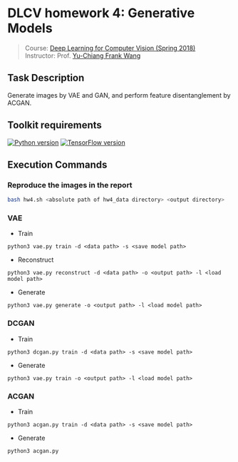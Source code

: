 # DLCV homework 4: Generative Models
> Course: [Deep Learning for Computer Vision (Spring 2018)](http://vllab.ee.ntu.edu.tw/dlcv.html)\
> Instructor: Prof. [Yu-Chiang Frank Wang](http://vllab.ee.ntu.edu.tw/members.html)


## Task Description
Generate images by VAE and GAN, and perform feature disentanglement by ACGAN.


## Toolkit requirements
[![Python version](https://img.shields.io/badge/Python-3.6-blue.svg)](https://www.python.org/downloads/release/python-360/)
[![TensorFlow version](https://img.shields.io/badge/TensorFlow-1.6.0-green.svg)](https://pypi.python.org/pypi/tensorflow/1.6.0)


## Execution Commands

### Reproduce the images in the report
```sh
bash hw4.sh <absolute path of hw4_data directory> <output directory>
```

### VAE
* Train
```
python3 vae.py train -d <data path> -s <save model path>
```

* Reconstruct
```
python3 vae.py reconstruct -d <data path> -o <output path> -l <load model path>
```

* Generate
```
python3 vae.py generate -o <output path> -l <load model path>
```

### DCGAN
* Train
```
python3 dcgan.py train -d <data path> -s <save model path>
```

* Generate
```
python3 vae.py train -o <output path> -l <load model path>
```

### ACGAN
* Train
```
python3 acgan.py train -d <data path> -s <save model path>
```

* Generate
```
python3 acgan.py
```
